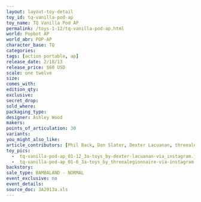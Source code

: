 ```yaml
---
layout: layout-toy-detail 
toy_id: tq-vanilla-pod-ap
toy_name: TQ Vanilla Pod AP
permalink: /toys-1-12/tq-vanilla-pod-ap.html
world: Popbot AP
world_abr: POP-AP
character_base: TQ
categories: 
tags: [action portable, ap] 
release_date: 2/18/13
release_price: $60 USD
scale: one twelve
size: 
comes_with: 
edition_qty: 
exclusive: 
secret_drop: 
sold_where: 
packaging_type: 
designer: Ashley Wood
makers: 
points_of_articulation: 30
variants: 
you_might_also_like: 
article_contributors: [Phil Back, Don Slater, Dexter Lacuanan, threealegionnaire]
toy_pics: 
  -  tq-vanilla-pod-ap_01-12_3a-toys_by-dexter-lacuanan-via_instagram.jpg
  -  tq-vanilla-pod-ap_01-6_3a-toys_by_threealegionnaire-via-instagram.jpg
backstory: 
sale_type: BAMBALAND - NORMAL
event_exclusive: no
event_details: 
source_doc: 3A2013a.xls
---
```

